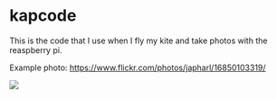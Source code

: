 # kapcode

This is the code that I use when I fly my kite and take photos with the reaspberry pi.

Example photo: https://www.flickr.com/photos/japharl/16850103319/ 

<a href="https://codeclimate.com/github/japharl/kapcode"><img src="https://codeclimate.com/github/japharl/kapcode/badges/gpa.svg" /></a>
